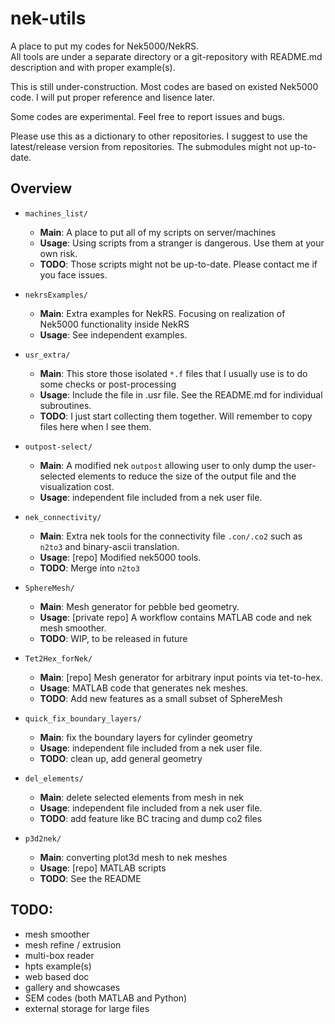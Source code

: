 # nek-utils   
A place to put my codes for Nek5000/NekRS.   
All tools are under a separate directory or a git-repository with README.md description and with proper example(s).   

This is still under-construction. 
Most codes are based on existed Nek5000 code. 
I will put proper reference and lisence later.

Some codes are experimental. Feel free to report issues and bugs.   

Please use this as a dictionary to other repositories.
I suggest to use the latest/release version from repositories. The submodules might not up-to-date.

## Overview

- `machines_list/`
   - __Main__: A place to put all of my scripts on server/machines
   - __Usage__: Using scripts from a stranger is dangerous. Use them at your own risk.   
   - __TODO__: Those scripts might not be up-to-date. Please contact me if you face issues.

- `nekrsExamples/`
   - __Main__: Extra examples for NekRS. Focusing on realization of Nek5000 functionality inside NekRS
   - __Usage__: See independent examples.

- `usr_extra/`
   - __Main__: This store those isolated `*.f` files that I usually use is to do some checks or post-processing
   - __Usage__: Include the file in .usr file. See the README.md for individual subroutines.
   - __TODO__: I just start collecting them together. Will remember to copy files here when I see them.

- `outpost-select/`
   - __Main__: A modified nek `outpost` allowing user to only dump the user-selected elements to reduce the size of the output file and the visualization cost.   
   - __Usage__: independent file included from a nek user file.   


- `nek_connectivity/`
   - __Main__: Extra nek tools for the connectivity file `.con/.co2` such as `n2to3` and binary-ascii translation.   
   - __Usage__: [repo] Modified nek5000 tools.   
   - __TODO__: Merge into `n2to3`   


- `SphereMesh/`
   - __Main__: Mesh generator for pebble bed geometry.   
   - __Usage__: [private repo] A workflow contains MATLAB code and nek mesh smoother.   
   - __TODO__: WIP, to be released in future  


- `Tet2Hex_forNek/`
   - __Main__: [repo] Mesh generator for arbitrary input points via tet-to-hex. 
   - __Usage__: MATLAB code that generates nek meshes.
   - __TODO__: Add new features as a small subset of SphereMesh      

- `quick_fix_boundary_layers/`
  - __Main__:  fix the boundary layers for cylinder geometry   
  - __Usage__: independent file included from a nek user file. 
  - __TODO__: clean up, add general geometry
 

- `del_elements/`
  - __Main__: delete selected elements from mesh in nek
  - __Usage__: independent file included from a nek user file. 
  - __TODO__: add feature like BC tracing and dump co2 files

- `p3d2nek/`
  - __Main__: converting plot3d mesh to nek meshes
  - __Usage__: [repo] MATLAB scripts
  - __TODO__: See the README
  

## TODO:
- mesh smoother   
- mesh refine / extrusion
- multi-box reader
- hpts example(s)
- web based doc
- gallery and showcases
- SEM codes (both MATLAB and Python)
- external storage for large files

